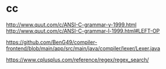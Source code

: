 # cc

http://www.quut.com/c/ANSI-C-grammar-y-1999.html
http://www.quut.com/c/ANSI-C-grammar-l-1999.html#LEFT-OP

https://github.com/BenG49/compiler-frontend/blob/main/app/src/main/java/compiler/lexer/Lexer.java

https://www.cplusplus.com/reference/regex/regex_search/
